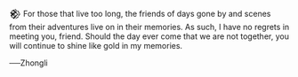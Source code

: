 𒆙
For those that live too long, the friends of days gone by and scenes from their adventures live on in their memories. As such, I have no regrets in meeting you, friend. Should the day ever come that we are not together, you will continue to shine like gold in my memories.

──Zhongli
